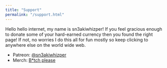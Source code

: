 ```yaml
---
title: "Support"
permalink: "/support.html"
---
```


Hello hello internet, my name is sn3akiwhizper! If you feel gracious enough to donate some of your hard-earned currency then you found the right page! If not, no worries I do this all for fun mostly so keep clicking to anywhere else on the world wide web.

- Patreon: [@sn3akiwhizper](patreon.com/sn3akiwhizper)
- Merch: [B*tch please](https://www.youtube.com/watch?v=dQw4w9WgXcQ)
